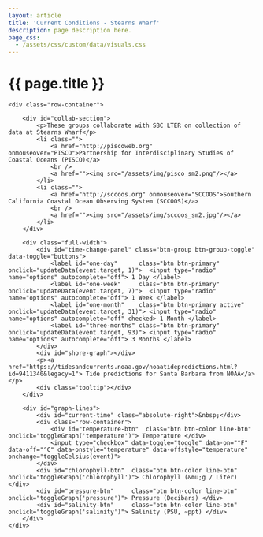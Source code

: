 ```yaml
---
layout: article
title: 'Current Conditions - Stearns Wharf'
description: page description here.
page_css:
  - /assets/css/custom/data/visuals.css
---
```


<div id="graph-container">
    <h1>{{ page.title }}</h1>

    <div class="row-container">

        <div id="collab-section">
            <p>These groups collaborate with SBC LTER on collection of data at Stearns Wharf</p>
            <li class="">
                <a href="http://piscoweb.org" onmouseover="PISCO">Partnership for Interdisciplinary Studies of Coastal Oceans (PISCO)</a>
                <br />
                <a href=""><img src="/assets/img/pisco_sm2.png"/></a>
            </li>
            <li class="">
                <a href="http://sccoos.org" onmouseover="SCCOOS">Southern California Coastal Ocean Observing System (SCCOOS)</a>
                <br />
                <a href=""><img src="/assets/img/sccoos_sm2.jpg"/></a>
            </li>
        </div>

        <div class="full-width">
            <div id="time-change-panel" class="btn-group btn-group-toggle" data-toggle="buttons">
                <label id="one-day"      class="btn btn-primary"        onclick="updateData(event.target, 1)">  <input type="radio" name="options" autocomplete="off"> 1 Day </label>
                <label id="one-week"     class="btn btn-primary"        onclick="updateData(event.target, 7)">  <input type="radio" name="options" autocomplete="off"> 1 Week </label>
                <label id="one-month"    class="btn btn-primary active" onclick="updateData(event.target, 31)"> <input type="radio" name="options" autocomplete="off" checked> 1 Month </label>
                <label id="three-months" class="btn btn-primary"        onclick="updateData(event.target, 93)"> <input type="radio" name="options" autocomplete="off"> 3 Months </label>
            </div>
            <div id="shore-graph"></div>
            <p><a href="https://tidesandcurrents.noaa.gov/noaatidepredictions.html?id=9411340&legacy=1"> Tide predictions for Santa Barbara from NOAA</a></p>
            <div class="tooltip"></div>
        </div>

        <div id="graph-lines">
            <div id="current-time" class="absolute-right">&nbsp;</div>
            <div class="row-container">
                <div id="temperature-btn"  class="btn btn-color line-btn" onclick="toggleGraph('temperature')"> Temperature </div>
                <input type="checkbox" data-toggle="toggle" data-on="°F" data-off="°C" data-onstyle="temperature" data-offstyle="temperature" onchange="toggleCelsius(event)">
            </div>
            <div id="chlorophyll-btn"  class="btn btn-color line-btn" onclick="toggleGraph('chlorophyll')"> Chlorophyll (&mu;g / Liter) </div>
            <div id="pressure-btn"     class="btn btn-color line-btn" onclick="toggleGraph('pressure')"> Pressure (Decibars) </div>
            <div id="salinity-btn"     class="btn btn-color line-btn" onclick="toggleGraph('salinity')"> Salinity (PSU, ~ppt) </div>
        </div>
    </div>
</div>

<script src="https://d3js.org/d3.v5.min.js"></script>
<script src="/assets/js/shore_graph.js"/></script>
